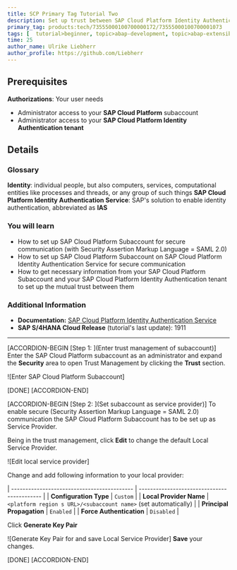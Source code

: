 ```yaml
---
title: SCP Primary Tag Tutorial Two
description: Set up trust between SAP Cloud Platform Identity Authentication Service
primary_tag: products:tech/73555000100700000172/73555000100700001073
tags: [  tutorial>beginner, topic>abap-development, topic>abap-extensibility ]
time: 25
author_name: Ulrike Liebherr
author_profile: https://github.com/Liebherr
---
```


## Prerequisites
**Authorizations**: Your user needs
- Administrator access to your **SAP Cloud Platform** subaccount
- Administrator access to your **SAP Cloud Platform Identity Authentication tenant**

## Details
### Glossary
**Identity**: individual people, but also computers, services, computational entities like processes and threads, or any group of such things
**SAP Cloud Platform Identity Authentication Service**: SAP's solution to enable identity authentication, abbreviated as **IAS**

### You will learn
- How to set up SAP Cloud Platform Subaccount for secure communication (with Security Assertion Markup Language = SAML 2.0)
- How to set up SAP Cloud Platform Subaccount on SAP Cloud Platform Identity Authentication Service for secure communication
- How to get necessary information from your SAP Cloud Platform Subaccount and your SAP Cloud Platform Identity Authentication tenant to set up the mutual trust between them

### Additional Information
- **Documentation:** [SAP Cloud Platform Identity Authentication Service](https://help.sap.com/viewer/6d6d63354d1242d185ab4830fc04feb1/Cloud/en-US/d17a116432d24470930ebea41977a888.html)
- **SAP S/4HANA Cloud Release** (tutorial's last update): 1911
---

[ACCORDION-BEGIN [Step 1: ](Enter trust management of subaccount)]
Enter the SAP Cloud Platform subaccount as an administrator and expand the **Security** area to open Trust Management by clicking the **Trust** section.

![Enter SAP Cloud Platform Subaccount]

[DONE]
[ACCORDION-END]

[ACCORDION-BEGIN [Step 2: ](Set subaccount as service provider)]
To enable secure (Security Assertion Markup Language = SAML 2.0) communication the SAP Cloud Platform Subaccount has to be set up as Service Provider.

Being in the trust management, click **Edit** to change the default Local Service Provider.

![Edit local service provider]

Change and add following information to your local provider:

| ------------------------------------------- | ------------------------------------------- |
|           **Configuration Type**            |                    `Custom`                   |
|           **Local Provider Name**           | `<platform region s URL>/<subaccount name>` (set automatically) |
|          **Principal Propagation**          |                 `Enabled`                 |
|          **Force Authentication**           |               `Disabled`            |

Click **Generate Key Pair**

![Generate Key Pair for and save Local Service Provider]
**Save** your changes.

[DONE]
[ACCORDION-END]

